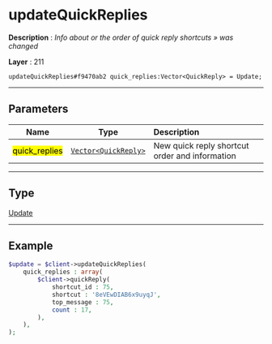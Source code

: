 # updateQuickReplies

**Description** : *Info about or the order of quick reply shortcuts » was changed*

**Layer** : 211

```tl
updateQuickReplies#f9470ab2 quick_replies:Vector<QuickReply> = Update;
```

---

## Parameters

| Name | Type | Description |
| :---: | :---: | :--- |
| <mark>quick_replies</mark> | [`Vector<QuickReply>`](type/QuickReply) | New quick reply shortcut order and information |

---

## Type

[Update](type/Update)

---

## Example

```php
$update = $client->updateQuickReplies(
	quick_replies : array(
		$client->quickReply(
			shortcut_id : 75,
			shortcut : '8eVEwDIAB6x9uyqJ',
			top_message : 75,
			count : 17,
		),
	),
);
```